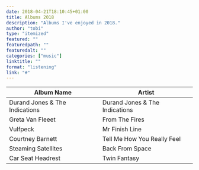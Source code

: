 ```yaml
---
date: 2018-04-21T18:10:45+01:00
title: Albums 2018
description: "Albums I've enjoyed in 2018."
author: "tobi"
type: "itemized"
featured: ""
featuredpath: ""
featuredalt: ""
categories: ["music"]
linktitle: ""
format: "listening"
link: "#"
---
```


| Album Name                     | Artist                         |
|--------------------------------|--------------------------------|
| Durand Jones & The Indications | Durand Jones & The Indications |
| Greta Van Fleeet               | From The Fires                 |
| Vulfpeck                       | Mr Finish Line                 |
| Courtney Barnett               | Tell Me How You Really Feel    |
| Steaming Satellites            | Back From Space                |
| Car Seat Headrest              | Twin Fantasy                   |
